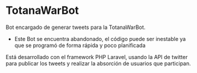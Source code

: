 # TotanaWarBot
Bot encargado de generar tweets para la TotanaWarBot.

- Este Bot se encuentra abandonado, el código puede ser inestable ya que se programó de forma rápida y poco planificada

Está desarrollado con el framework PHP Laravel, usando la API de twitter para publicar los tweets y realizar la absorción de usuarios que participan.
